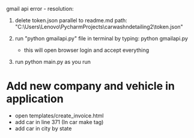 gmail api error - resolution:
1. delete token.json parallel to readme.md
path: "C:\Users\Lenovo\PycharmProjects\carwashndetailing2\token.json"
2. run "python gmailapi.py" file in terminal by typing: python gmailapi.py
    - this will open browser login and accept everything 
    
3. run python main.py as you run


# Add new company and vehicle in application
- open templates/create_invoice.html
- add car in line 371 (In car make tag)
- add car in city by state
